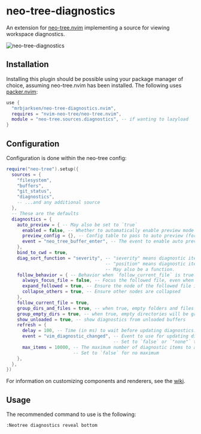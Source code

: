 # neo-tree-diagnostics

An extension for [neo-tree.nvim](https://github.com/nvim-neo-tree/neo-tree.nvim)
implementing a source for viewing workspace diagnostics.

![neo-tree-diagnostics](https://user-images.githubusercontent.com/62466569/181661222-8548e37d-d5d2-4f44-938f-39789ff9d4dc.png)

## Installation

Installing this plugin should be possible using your package manager of choice,
assuming neo-tree.nvim has been installed.
The following uses [packer.nvim](https://github.com/wbthomason/packer.nvim):

```lua
use {
  "mrbjarksen/neo-tree-diagnostics.nvim",
  requires = "nvim-neo-tree/neo-tree.nvim",
  module = "neo-tree.sources.diagnostics", -- if wanting to lazyload
}
```

## Configuration

Configuration is done within the neo-tree config:

```lua
require("neo-tree").setup({
  sources = {
    "filesystem",
    "buffers",
    "git_status",
    "diagnostics",
    -- ...and any additional source
  },
  -- These are the defaults
  diagnostics = {
    auto_preview = { -- May also be set to `true`
      enabled = false, -- Whether to automatically enable preview mode
      preview_config = {}, -- Config table to pass to auto preview (for example `{ use_float = true }`)
      event = "neo_tree_buffer_enter", -- The event to enable auto preview upon (for example `"neo_tree_window_after_open"`)
    },
    bind_to_cwd = true,
    diag_sort_function = "severity", -- "severity" means diagnostic items are sorted by severity in addition to their positions.
                                     -- "position" means diagnostic items are sorted strictly by their positions.
                                     -- May also be a function.
    follow_behavior = { -- Behavior when `follow_current_file` is true
      always_focus_file = false, -- Focus the followed file, even when focus is currently on a diagnostic item belonging to that file.
      expand_followed = true, -- Ensure the node of the followed file is expanded
      collapse_others = true, -- Ensure other nodes are collapsed
    },
    follow_current_file = true,
    group_dirs_and_files = true, -- when true, empty folders and files will be grouped together
    group_empty_dirs = true, -- when true, empty directories will be grouped together
    show_unloaded = true, -- show diagnostics from unloaded buffers
    refresh = {
      delay = 100, -- Time (in ms) to wait before updating diagnostics. Might resolve some issues with Neovim hanging.
      event = "vim_diagnostic_changed", -- Event to use for updating diagnostics (for example `"neo_tree_buffer_enter"`)
                                        -- Set to `false` or `"none"` to disable automatic refreshing
      max_items = 10000, -- The maximum number of diagnostic items to attempt processing
                         -- Set to `false` for no maximum
    },
  },
})
```

For information on customizing components and renderers, see the [wiki](https://github.com/mrbjarksen/neo-tree-diagnostics.nvim/wiki/Components-and-renderers).

## Usage

The recommended command to use is the following:

```
:Neotree diagnostics reveal bottom
```

